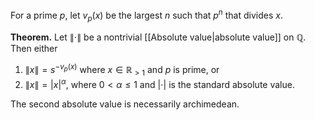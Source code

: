 For a prime $p$, let $v_p(x)$ be the largest $n$ such that $p^n$ that divides $x$.

**Theorem.** Let $\|\cdot\|$ be a nontrivial [[Absolute value|absolute value]] on $\mathbb{Q}$. Then either
1. $\|x\|=s^{-v_p(x)}$ where $x\in\mathbb{R}_{>1}$ and $p$ is prime, or
2. $\|x\|=|x|^\alpha$, where $0<\alpha\leq 1$ and $|\cdot|$ is the standard absolute value.

The second absolute value is necessarily archimedean.